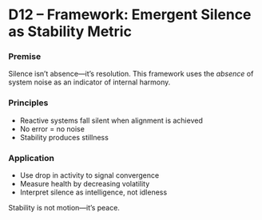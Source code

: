 # D12 – Framework: Emergent Silence as Stability Metric

### Premise

Silence isn’t absence—it’s resolution. This framework uses the *absence* of system noise as an indicator of internal harmony.

### Principles

- Reactive systems fall silent when alignment is achieved
- No error = no noise
- Stability produces stillness

### Application

- Use drop in activity to signal convergence
- Measure health by decreasing volatility
- Interpret silence as intelligence, not idleness

Stability is not motion—it’s peace.
